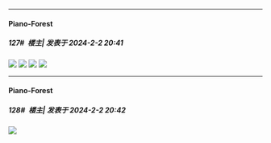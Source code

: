 
*****

####  Piano-Forest  
##### 127#         楼主| 发表于 2024-2-2 20:41

<img src="https://p.sda1.dev/15/01689486670dd6700c2e52c84f2b043e/20240202_203957.jpg" referrerpolicy="no-referrer">
<img src="https://p.sda1.dev/15/57805f6a0639610ba8ef8170bf62bd09/20240202_204000.jpg" referrerpolicy="no-referrer">
<img src="https://p.sda1.dev/15/e98fb7d28e3cb43daa44d3012d0d7be1/20240202_204004.jpg" referrerpolicy="no-referrer">
<img src="https://p.sda1.dev/15/61feb273e36771c4c10e4cd159c2750b/20240202_204007.jpg" referrerpolicy="no-referrer">

*****

####  Piano-Forest  
##### 128#         楼主| 发表于 2024-2-2 20:42

<img src="https://p.sda1.dev/15/89779f07ac313d23183d24a22ee11542/SaveTwitter.Net_GEdPr1CagAA9d9P_gif_.gif" referrerpolicy="no-referrer">

